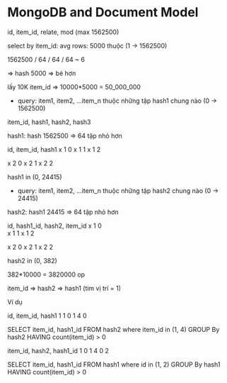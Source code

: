 # MongoDB and Document Model

id, item_id, relate, mod (max 1562500)

select by item_id: avg rows: 5000 thuộc (1 -> 1562500)

1562500 / 64  / 64 / 64 ~ 6

=> hash 5000 => bé hơn

lấy 10K item_id => 10000*5000 = 50_000_000

+ query: item1, item2, ...item_n thuộc những tập hash1 chung nào (0 ->  1562500)

item_id, hash1, hash2, hash3

hash1: hash 1562500 => 64 tập nhỏ hơn

id, item_id, hash1
x   1        0
x   1        1
x   1        2

x   2        0
x   2        1
x   2        2

hash1 in (0, 24415)

+ query: item1, item2, ...item_n thuộc những tập hash2 chung nào (0 ->  24415)

hash2: hash1 24415 => 64 tập nhỏ hơn

id, hash1_id, hash2, item_id
x   1         0      
x   1         1
x   1         2

x   2         0
x   2         1
x   2         2

hash2 in (0, 382)

382*10000 = 3820000 op

item_id => hash2 => hash1 (tim vị trí = 1)

Ví dụ

id, item_id, hash1
1   1        0
1   4        0

SELECT item_id, hash1_id FROM hash2 where item_id in (1, 4) GROUP By hash2 HAVING count(item_id) > 0

item_id, hash2, hash1_id
1        0      1
4        0      2

SELECT item_id, hash1_id FROM hash1 where id in (1, 2) GROUP By hash1 HAVING count(item_id) > 0
